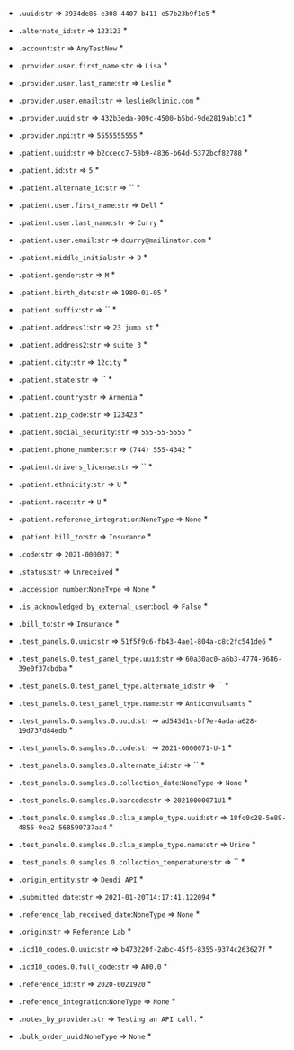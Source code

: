 * `.uuid`:`str` => `3934de86-e308-4407-b411-e57b23b9f1e5`
    * 

* `.alternate_id`:`str` => `123123`
    * 

* `.account`:`str` => `AnyTestNow`
    * 

* `.provider.user.first_name`:`str` => `Lisa`
    * 

* `.provider.user.last_name`:`str` => `Leslie`
    * 

* `.provider.user.email`:`str` => `leslie@clinic.com`
    * 

* `.provider.uuid`:`str` => `432b3eda-909c-4500-b5bd-9de2819ab1c1`
    * 

* `.provider.npi`:`str` => `5555555555`
    * 

* `.patient.uuid`:`str` => `b2ccecc7-58b9-4836-b64d-5372bcf82788`
    * 

* `.patient.id`:`str` => `5`
    * 

* `.patient.alternate_id`:`str` => ``
    * 

* `.patient.user.first_name`:`str` => `Dell`
    * 

* `.patient.user.last_name`:`str` => `Curry`
    * 

* `.patient.user.email`:`str` => `dcurry@mailinator.com`
    * 

* `.patient.middle_initial`:`str` => `D`
    * 

* `.patient.gender`:`str` => `M`
    * 

* `.patient.birth_date`:`str` => `1980-01-05`
    * 

* `.patient.suffix`:`str` => ``
    * 

* `.patient.address1`:`str` => `23 jump st`
    * 

* `.patient.address2`:`str` => `suite 3`
    * 

* `.patient.city`:`str` => `12city`
    * 

* `.patient.state`:`str` => ``
    * 

* `.patient.country`:`str` => `Armenia`
    * 

* `.patient.zip_code`:`str` => `123423`
    * 

* `.patient.social_security`:`str` => `555-55-5555`
    * 

* `.patient.phone_number`:`str` => `(744) 555-4342`
    * 

* `.patient.drivers_license`:`str` => ``
    * 

* `.patient.ethnicity`:`str` => `U`
    * 

* `.patient.race`:`str` => `U`
    * 

* `.patient.reference_integration`:`NoneType` => `None`
    * 

* `.patient.bill_to`:`str` => `Insurance`
    * 

* `.code`:`str` => `2021-0000071`
    * 

* `.status`:`str` => `Unreceived`
    * 

* `.accession_number`:`NoneType` => `None`
    * 

* `.is_acknowledged_by_external_user`:`bool` => `False`
    * 

* `.bill_to`:`str` => `Insurance`
    * 

* `.test_panels.0.uuid`:`str` => `51f5f9c6-fb43-4ae1-804a-c8c2fc541de6`
    * 

* `.test_panels.0.test_panel_type.uuid`:`str` => `60a30ac0-a6b3-4774-9686-39e0f37cbdba`
    * 

* `.test_panels.0.test_panel_type.alternate_id`:`str` => ``
    * 

* `.test_panels.0.test_panel_type.name`:`str` => `Anticonvulsants`
    * 

* `.test_panels.0.samples.0.uuid`:`str` => `ad543d1c-bf7e-4ada-a628-19d737d84edb`
    * 

* `.test_panels.0.samples.0.code`:`str` => `2021-0000071-U-1`
    * 

* `.test_panels.0.samples.0.alternate_id`:`str` => ``
    * 

* `.test_panels.0.samples.0.collection_date`:`NoneType` => `None`
    * 

* `.test_panels.0.samples.0.barcode`:`str` => `20210000071U1`
    * 

* `.test_panels.0.samples.0.clia_sample_type.uuid`:`str` => `18fc0c28-5e89-4855-9ea2-568590737aa4`
    * 

* `.test_panels.0.samples.0.clia_sample_type.name`:`str` => `Urine`
    * 

* `.test_panels.0.samples.0.collection_temperature`:`str` => ``
    * 

* `.origin_entity`:`str` => `Dendi API`
    * 

* `.submitted_date`:`str` => `2021-01-20T14:17:41.122094`
    * 

* `.reference_lab_received_date`:`NoneType` => `None`
    * 

* `.origin`:`str` => `Reference Lab`
    * 

* `.icd10_codes.0.uuid`:`str` => `b473220f-2abc-45f5-8355-9374c263627f`
    * 

* `.icd10_codes.0.full_code`:`str` => `A00.0`
    * 

* `.reference_id`:`str` => `2020-0021920`
    * 

* `.reference_integration`:`NoneType` => `None`
    * 

* `.notes_by_provider`:`str` => `Testing an API call.`
    * 

* `.bulk_order_uuid`:`NoneType` => `None`
    * 

